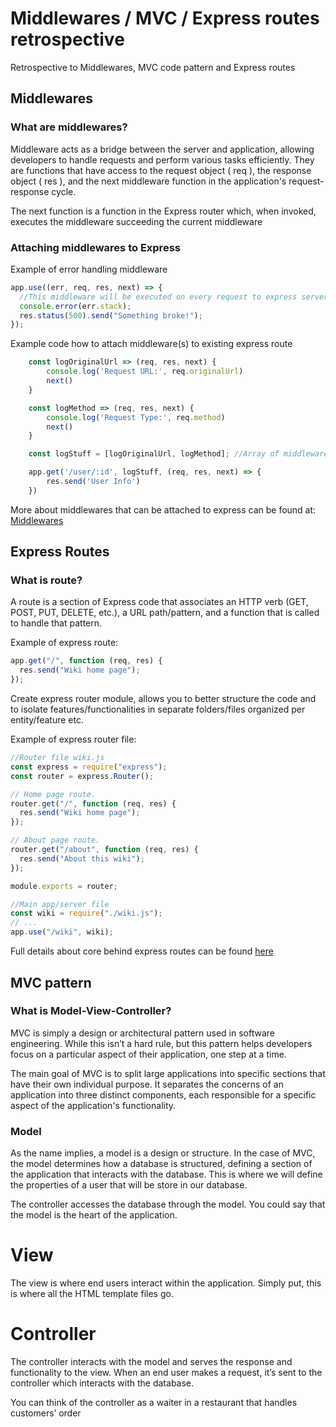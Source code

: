 # Middlewares / MVC / Express routes retrospective

Retrospective to Middlewares, MVC code pattern and Express routes

## Middlewares

### What are middlewares?

Middleware acts as a bridge between the server and application, allowing developers to handle requests and perform various tasks efficiently. They are functions that have access to the request object ( req ), the response object ( res ), and the next middleware function in the application's request-response cycle.

The next function is a function in the Express router which, when invoked, executes the middleware succeeding the current middleware

### Attaching middlewares to Express

Example of error handling middleware

```javascript
app.use((err, req, res, next) => {
  //This middleware will be executed on every request to express server
  console.error(err.stack);
  res.status(500).send("Something broke!");
});
```

Example code how to attach middleware(s) to existing express route

```javascript
	const logOriginalUrl => (req, res, next) {
		console.log('Request URL:', req.originalUrl)
		next()
	}

	const logMethod => (req, res, next) {
		console.log('Request Type:', req.method)
		next()
	}

	const logStuff = [logOriginalUrl, logMethod]; //Array of middlewares that needs to execute before request body is executed

	app.get('/user/:id', logStuff, (req, res, next) => {
		res.send('User Info')
	})
```

More about middlewares that can be attached to express can be found at: [Middlewares](https://expressjs.com/en/guide/using-middleware.html)

## Express Routes

### What is route?

A route is a section of Express code that associates an HTTP verb (GET, POST, PUT, DELETE, etc.), a URL path/pattern, and a function that is called to handle that pattern.

Example of express route:

```javascript
app.get("/", function (req, res) {
  res.send("Wiki home page");
});
```

Create express router module, allows you to better structure the code and to isolate features/functionalities in separate folders/files organized per entity/feature etc.

Example of express router file:

```javascript
//Router file wiki.js
const express = require("express");
const router = express.Router();

// Home page route.
router.get("/", function (req, res) {
  res.send("Wiki home page");
});

// About page route.
router.get("/about", function (req, res) {
  res.send("About this wiki");
});

module.exports = router;

//Main app/server file
const wiki = require("./wiki.js");
// ...
app.use("/wiki", wiki);
```

Full details about core behind express routes can be found [here](https://developer.mozilla.org/en-US/docs/Learn/Server-side/Express_Nodejs/routes)

## MVC pattern

### What is Model-View-Controller?

MVC is simply a design or architectural pattern used in software engineering. While this isn’t a hard rule, but this pattern helps developers focus on a particular aspect of their application, one step at a time.

The main goal of MVC is to split large applications into specific sections that have their own individual purpose. It separates the concerns of an application into three distinct components, each responsible for a specific aspect of the application's functionality.

### Model

As the name implies, a model is a design or structure. In the case of MVC, the model determines how a database is structured, defining a section of the application that interacts with the database. This is where we will define the properties of a user that will be store in our database.

The controller accesses the database through the model. You could say that the model is the heart of the application.

# View

The view is where end users interact within the application. Simply put, this is where all the HTML template files go.

# Controller

The controller interacts with the model and serves the response and functionality to the view. When an end user makes a request, it’s sent to the controller which interacts with the database.

You can think of the controller as a waiter in a restaurant that handles customers’ order
